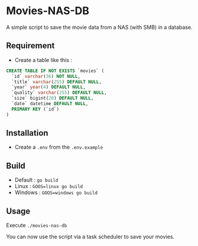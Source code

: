 # Movies-NAS-DB

A simple script to save the movie data from a NAS (with SMB) in a database.

## Requirement

* Create a table like this : 
```sql
CREATE TABLE IF NOT EXISTS `movies` (
  `id` varchar(36) NOT NULL,
  `title` varchar(255) DEFAULT NULL,
  `year` year(4) DEFAULT NULL,
  `quality` varchar(255) DEFAULT NULL,
  `size` bigint(20) DEFAULT NULL,
  `date` datetime DEFAULT NULL,
  PRIMARY KEY (`id`)
)
```

## Installation

* Create a `.env` from the `.env.example`

## Build

* Default : `go build`
* Linux : `GOOS=linux go build`
* Windows : `GOOS=windows go build`

## Usage

Execute `./movies-nas-db`

You can now use the script via a task scheduler to save your movies.